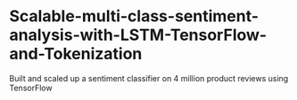 # Scalable-multi-class-sentiment-analysis-with-LSTM-TensorFlow-and-Tokenization
Built and scaled up a sentiment classifier on 4 million product reviews using TensorFlow

